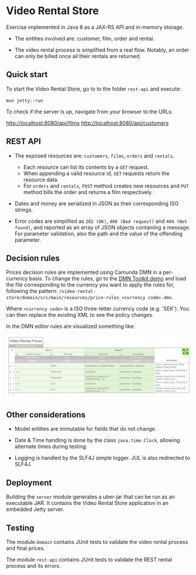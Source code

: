 Video Rental Store
==================

Exercise implemented in Java 8 as a JAX-RS API and in-memory storage.

* The entities involved are: customer, film, order and rental.

* The video rental process is simplified from a real flow. Notably,
an order can only be billed once all their rentals are returned.

Quick start
-----------

To start the Video Rental Store, go to to the folder `rest-api` and execute:

`mvn jetty::run`

To check if the server is up, navigate from your browser to the URLs:

[http://localhost:8080/api/films](http://localhost:8080/api/films)
[http://localhost:8080/api/customers](http://localhost:8080/api/customers)
  
REST API
--------

* The exposed resources are: `customers`, `films`, `orders` and `rentals`.
    * Each resource can list its contents by a `GET` request.
    * When appending a valid resource id, `GET` requests return the resource data.
    * For `orders` and `rentals`, `POST` method creates new resources and `PUT`
      method bills the order and returns a film respectively.

* Dates and money are serialized in JSON as their corresponding ISO strings.

* Error codes are simplified as `202 (OK)`, `400 (Bad request)` and `404 (Not found)`,
  and reported as an array of JSON objects containing a message. 
  For parameter validation, also the path and the value of the offending parameter.

Decision rules
--------------

Prices decision rules are implemented using Camunda DMN in a per-currency basis.
To change the rules, go to the [DMN Toolkit demo](http://demo.bpmn.io/dmn/new) and load the file 
corresponding to the currency you want to apply the rules for, following the pattern:
`/video-rental-store/domain/src/main/resources/price-rules_<currency code>.dmn`.

Where `<currency code>` is a ISO three-letter currency code (e.g. 'SEK'). 
You can then replace the existing XML to see the policy changes.

In the DMN editor rules are visualized something like:

![Price decision rules](screenshot.png)

Other considerations
--------------------

* Model entities are immutable for fields that do not change.

* Date & Time handling is done by the class `java.time.Clock`, allowing alternate times during testing.

* Logging is handled by the SLF4J simple logger. JUL is also redirected to SLF4J.

Deployment
----------

Building the `server` module generates a uber-jar that can be run as an executable JAR.
It contains the Video Rental Store application in an embedded Jetty server.

Testing
-------

The module `domain` contains JUnit tests to validate the video rental process and final prices.

The module `rest-api` contains JUnit tests to validate the REST rental process and its errors.


